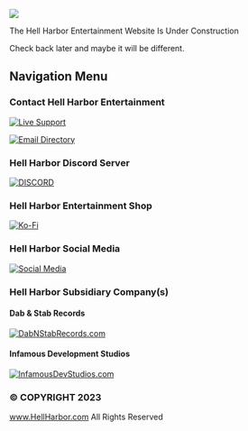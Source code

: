  ![](https://cdn.discordapp.com/attachments/1022323379535085628/1159594280902463591/image.png?ex=65319754&is=651f2254&hm=714a1eab12f714594339c2b750d60d08bbe19be1167a1b21c65b09aaae9a4dd7&)

The Hell Harbor Entertainment Website Is Under Construction

Check back later and maybe it will be different. 

## Navigation Menu

### Contact Hell Harbor Entertainment

[![Live Support](https://cdn.discordapp.com/attachments/1022323379535085628/1159654217510817882/image.png?ex=6531cf26&is=651f5a26&hm=56de1f589a87e4a19c448745a1f8b6342f743c5e6d72e50ca768f0156d56aa8c&)](https://hellharbor.com/unavailable.html)

[![Email Directory](https://media.discordapp.net/attachments/1022323379535085628/1159652645087223878/hhe_email.png?ex=6531cdaf&is=651f58af&hm=0f7e4e42aa79f7761e9bd6a12c553e9fce3f28db5d0f76e13ed2a07eef680203&=&width=484&height=64)](https://hellharbor.com/unavailable.html)

### Hell Harbor Discord Server

[![DISCORD](https://media.discordapp.net/attachments/1022323379535085628/1159652645531828255/hhe_discord.png?ex=6531cdaf&is=651f58af&hm=2fab266e7e630bbeed5a87e108bb25a7dd4742021feacb2d0f60a51581f34b37&=&width=484&height=64)](https://HellHarbor.com/discord)

### Hell Harbor Entertainment Shop

[![Ko-Fi](https://cdn.discordapp.com/attachments/1022323379535085628/1159601397310947418/image.png?ex=65319df5&is=651f28f5&hm=1146b30c7163e5e304f6e3dce7ec922b532c458620325a2a5e2e96a089b69725&)](https://ko-fi.com/HellHarbor)

### Hell Harbor Social Media
[![Social Media](https://media.discordapp.net/attachments/1022323379535085628/1159652644856545300/hhe_social.png?ex=6531cdaf&is=651f58af&hm=0bd665ba774298552d973139a889a21bd3c36be1ec8f4137329c8e364af191c0&=&width=484&height=64)](https://hellharbor.com/unavailable.html)


### Hell Harbor Subsidiary Company(s)
#### Dab & Stab Records
[![DabNStabRecords.com](https://media.discordapp.net/attachments/1022323379535085628/1159652645301137438/hhe_dnsr.png?ex=6531cdaf&is=651f58af&hm=5f574a0dd83500b222c49b0b2bd9c1a68650ed01e39cbddac17f650db6d20783&=&width=484&height=64)](https://dabnstabrecords.com)

#### Infamous Development Studios
[![InfamousDevStudios.com](https://media.discordapp.net/attachments/1022323379535085628/1159652644617465856/hhe_ids.png?ex=6531cdaf&is=651f58af&hm=a148bebf606df2fd61191919e115e42a06c2c5740948468a19dadfb984f45903&=&width=484&height=64)](https://infamousdevstudios.com)

### © COPYRIGHT 2023
www.HellHarbor.com All Rights Reserved 
